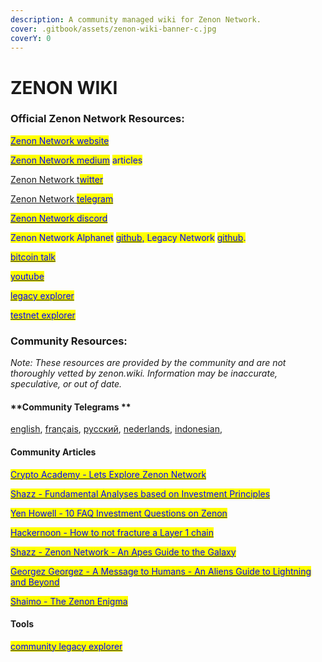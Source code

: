```yaml
---
description: A community managed wiki for Zenon Network.
cover: .gitbook/assets/zenon-wiki-banner-c.jpg
coverY: 0
---
```


# ZENON WIKI

### **Official Zenon Network Resources:**

<mark style="color:blue;"></mark>[<mark style="color:blue;">Zenon Network website</mark>](https://zenon.network)<mark style="color:blue;"></mark>

<mark style="color:blue;"></mark>[<mark style="color:blue;">Zenon Network medium</mark>](https://medium.com/@zenon.network) <mark style="color:blue;">articles</mark>

[Zenon Network t<mark style="color:blue;">witter</mark> ](https://twitter.com/Zenon\_Network)

[Zenon Network <mark style="color:blue;">telegram</mark>](https://t.me/joinchat/MLyPehLIbJj1nw1XOOOltg)<mark style="color:blue;"></mark>

<mark style="color:blue;"></mark>[<mark style="color:blue;">Zenon Network discord</mark>](https://discord.gg/XDDjECy)<mark style="color:blue;"></mark>

<mark style="color:blue;">Zenon Network Alphanet</mark> [<mark style="color:blue;">github</mark>](https://github.com/zenon-network)<mark style="color:blue;">, Legacy Network</mark> [<mark style="color:blue;">github</mark>](https://github.com/zenonnetwork)<mark style="color:blue;">.</mark>

<mark style="color:blue;"></mark>[<mark style="color:blue;">bitcoin talk</mark>](https://bitcointalk.org/index.php?topic=5279643.msg55303681#msg55303681)<mark style="color:blue;"></mark>

<mark style="color:blue;"></mark>[<mark style="color:blue;">youtube</mark>](https://www.youtube.com/channel/UCDb8ZtqBt6l5l4HugCnJwhQ)<mark style="color:blue;"></mark>

<mark style="color:blue;"></mark>[<mark style="color:blue;">legacy explorer</mark>](https://explore.zenon.network)<mark style="color:blue;"></mark>

<mark style="color:blue;"></mark>[<mark style="color:blue;">testnet explorer</mark>](https://explorer.znn.space)<mark style="color:blue;"></mark>

### **Community Resources:**

_Note: These resources are provided by the community and are not thoroughly vetted by zenon.wiki. Information may be inaccurate, speculative, or out of date._

#### **Community Telegrams **

[english](https://t.me/Zenon\_Community), [français](https://t.me/ZenonFR), [русский](https://t.me/Zenonnetwork\_Ru), [nederlands](https://t.me/ZenonNL), [indonesian](https://t.me/zenonnetwork\_ind),&#x20;

#### **Community Articles**

<mark style="color:blue;"></mark>[<mark style="color:blue;">Crypto Academy - Lets Explore Zenon Network</mark>](https://knowledgeiskey2017.medium.com/lets-explore-zenon-network-cf46d6a8d1ee)<mark style="color:blue;"></mark>

<mark style="color:blue;"></mark>[<mark style="color:blue;">Shazz - Fundamental Analyses based on Investment Principles</mark>](https://shazzamazzash.medium.com/fundamental-analysis-of-zenon-network-based-on-charlie-mungers-investment-principles-9097db0fa1bd)<mark style="color:blue;"></mark>

<mark style="color:blue;"></mark>[<mark style="color:blue;">Yen Howell - 10 FAQ Investment Questions on Zenon</mark>](https://yenhowell.medium.com/zenon-101-10-frequently-asked-questions-when-investing-in-zenon-b7eb0cd1a7de)<mark style="color:blue;"></mark>

<mark style="color:blue;"></mark>[<mark style="color:blue;">Hackernoon - How to not fracture a Layer 1 chain</mark>](https://hackernoon.com/how-not-to-fracture-a-layer-1-chain-qgi530g3)<mark style="color:blue;"></mark>

<mark style="color:blue;"></mark>[<mark style="color:blue;">Shazz - Zenon Network - An Apes Guide to the Galaxy</mark>](https://shazzamazzash.medium.com/zenon-network-an-apes-guide-to-the-galaxy-7aad7dacdfef)<mark style="color:blue;"></mark>

<mark style="color:blue;"></mark>[<mark style="color:blue;">Georgez Georgez - A Message to Humans - An Aliens Guide to Lightning and Beyond</mark>](https://medium.com/@georgezgeorgez/a-message-to-humans-an-aliens-guide-to-lightning-network-watchtower-limitations-and-beyond-96138967fa9b)<mark style="color:blue;"></mark>

<mark style="color:blue;"></mark>[<mark style="color:blue;">Shaimo - The Zenon Enigma</mark>](https://medium.com/@shaimo/the-zenon-enigma-782f8b293bd6)<mark style="color:blue;"></mark>

#### **Tools**

<mark style="color:blue;"></mark>[<mark style="color:blue;">community legacy explorer</mark>](https://explorer.zenon.community)<mark style="color:blue;"></mark>
